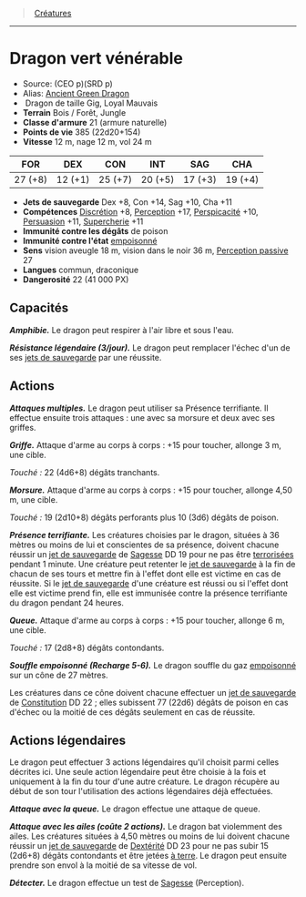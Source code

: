 ﻿> [Créatures](hd_monsters.md)

---

# Dragon vert vénérable

- Source: (CEO p)(SRD p)
- Alias: [Ancient Green Dragon](srd_monsters_ancient_green_dragon.md)
-  Dragon de taille Gig, Loyal Mauvais
- **Terrain** Bois / Forêt, Jungle
- **Classe d'armure** 21 (armure naturelle)
- **Points de vie** 385 (22d20+154)
- **Vitesse** 12 m, nage 12 m, vol 24 m

|FOR|DEX|CON|INT|SAG|CHA|
|---|---|---|---|---|---|
|27 (+8)|12 (+1)|25 (+7)|20 (+5)|17 (+3)|19 (+4)|

- **Jets de sauvegarde** Dex +8, Con +14, Sag +10, Cha +11
- **Compétences** [Discrétion](hd_abilities_dexterity_discretion.md) +8, [Perception](hd_abilities_wisdom_perception.md) +17, [Perspicacité](hd_abilities_wisdom_perspicacite.md) +10, [Persuasion](hd_abilities_charisma_persuasion.md) +11, [Supercherie](hd_abilities_charisma_supercherie.md) +11
- **Immunité contre les dégâts** de poison
- **Immunité contre l'état** [empoisonné](hd_conditions_empoisonne.md)
- **Sens** vision aveugle 18 m, vision dans le noir 36 m, [Perception passive](hd_abilities_dexterity_perception_passive.md) 27
- **Langues** commun, draconique
- **Dangerosité** 22 (41 000 PX)

## Capacités

**_Amphibie._** Le dragon peut respirer à l'air libre et sous l'eau.

**_Résistance légendaire (3/jour)._** Le dragon peut remplacer l'échec d'un de ses [jets de sauvegarde](hd_abilities_jets_de_sauvegarde.md) par une réussite.

## Actions

**_Attaques multiples._** Le dragon peut utiliser sa Présence terrifiante. Il effectue ensuite trois attaques : une avec sa morsure et deux avec ses griffes.

**_Griffe._** Attaque d'arme au corps à corps : +15 pour toucher, allonge 3 m, une cible.

_Touché :_ 22 (4d6+8) dégâts tranchants.

**_Morsure._** Attaque d'arme au corps à corps : +15 pour toucher, allonge 4,50 m, une cible.

_Touché :_ 19 (2d10+8) dégâts perforants plus 10 (3d6) dégâts de poison.

**_Présence terrifiante._** Les créatures choisies par le dragon, situées à 36 mètres ou moins de lui et conscientes de sa présence, doivent chacune réussir un [jet de sauvegarde](hd_abilities_jets_de_sauvegarde.md) de [Sagesse](hd_abilities_wisdom.md) DD 19 pour ne pas être [terrorisées](hd_conditions_terrorise.md) pendant 1 minute. Une créature peut retenter le [jet de sauvegarde](hd_abilities_jets_de_sauvegarde.md) à la fin de chacun de ses tours et mettre fin à l'effet dont elle est victime en cas de réussite. Si le [jet de sauvegarde](hd_abilities_jets_de_sauvegarde.md) d'une créature est réussi ou si l'effet dont elle est victime prend fin, elle est immunisée contre la présence terrifiante du dragon pendant 24 heures.

**_Queue._** Attaque d'arme au corps à corps : +15 pour toucher, allonge 6 m, une cible.

_Touché :_ 17 (2d8+8) dégâts contondants.

**_Souffle empoisonné (Recharge 5-6)._** Le dragon souffle du gaz [empoisonné](hd_conditions_empoisonne.md) sur un cône de 27 mètres.

Les créatures dans ce cône doivent chacune effectuer un [jet de sauvegarde](hd_abilities_jets_de_sauvegarde.md) de [Constitution](hd_abilities_constitution.md) DD 22 ; elles subissent 77 (22d6) dégâts de poison en cas d'échec ou la moitié de ces dégâts seulement en cas de réussite.

## Actions légendaires

Le dragon peut effectuer 3 actions légendaires qu'il choisit parmi celles décrites ici. Une seule action légendaire peut être choisie à la fois et uniquement à la fin du tour d'une autre créature. Le dragon récupère au début de son tour l'utilisation des actions légendaires déjà effectuées.

**_Attaque avec la queue._** Le dragon effectue une attaque de queue.

**_Attaque avec les ailes (coûte 2 actions)._** Le dragon bat violemment des ailes. Les créatures situées à 4,50 mètres ou moins de lui doivent chacune réussir un [jet de sauvegarde](hd_abilities_jets_de_sauvegarde.md) de [Dextérité](hd_abilities_dexterity.md) DD 23 pour ne pas subir 15 (2d6+8) dégâts contondants et être jetées [à terre](hd_conditions_a_terre.md). Le dragon peut ensuite prendre son envol à la moitié de sa vitesse de vol.

**_Détecter._** Le dragon effectue un test de [Sagesse](hd_abilities_wisdom.md) (Perception).

